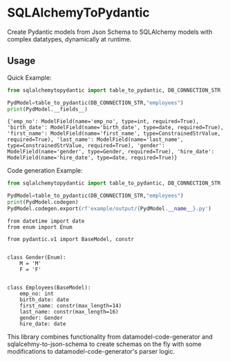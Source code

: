 # SQLAlchemyToPydantic
Create Pydantic models from Json Schema to SQLAlchemy models with complex datatypes, dynamically at runtime.

## Usage

Quick Example:

```Python
from sqlalchemytopydantic import table_to_pydantic, DB_CONNECTION_STR

PydModel=table_to_pydantic(DB_CONNECTION_STR,"employees")
print(PydModel.__fields__)
```
```text
{'emp_no': ModelField(name='emp_no', type=int, required=True), 'birth_date': ModelField(name='birth_date', type=date, required=True), 'first_name': ModelField(name='first_name', type=ConstrainedStrValue, required=True), 'last_name': ModelField(name='last_name', type=ConstrainedStrValue, required=True), 'gender': ModelField(name='gender', type=Gender, required=True), 'hire_date': ModelField(name='hire_date', type=date, required=True)}
```
Code generation Example:
```Python
from sqlalchemytopydantic import table_to_pydantic, DB_CONNECTION_STR

PydModel=table_to_pydantic(DB_CONNECTION_STR,"employees")
print(PydModel.codegen)
PydModel.codegen.export(rf'example/output/{PydModel.__name__}.py')
```
```text
from datetime import date
from enum import Enum

from pydantic.v1 import BaseModel, constr


class Gender(Enum):
    M = 'M'
    F = 'F'


class Employees(BaseModel):
    emp_no: int
    birth_date: date
    first_name: constr(max_length=14)
    last_name: constr(max_length=16)
    gender: Gender
    hire_date: date
```

This library combines functionality from datamodel-code-generator and sqlalcehmy-to-json-schema to create schemas on the fly with some modifications
to datamodel-code-generator's parser logic.